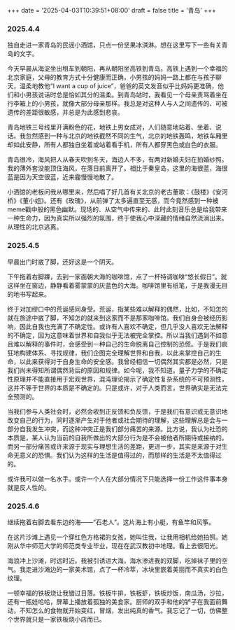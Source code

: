 +++
date = '2025-04-03T10:39:51+08:00'
draft = false
title = '青岛'
+++
### 2025.4.4

独自走进一家青岛的民谣小酒馆，只点一份坚果冰淇淋。想在这里写下一些有关青岛的文字。

今天早晨从海淀坐出租车到朝阳，再从朝阳坐高铁到青岛。高铁上遇到一个幸福的北京家庭，父母的教育方式十分健康而正确，小男孩的妈妈一路上都在与孩子聊天，温柔地教他“I want a cup of juice”，爸爸的英文发音似乎比妈妈更准确，他们和小男孩说话时总是恰如其分的温柔。到青岛站时，我看见一个母亲责骂着坐在行李箱上的小男孩，就像大部分母亲那样。我总是对这种人与人之间遗传的、可被遗传的差距很敏感，并总是为此感到悲哀。

青岛地铁三号线里开满粉色的花，地铁上男女成对，人们随意地站着、坐着、说话。我忽然感到一种与北京的地铁截然不同的生气，北京的地铁轰鸣，地铁车厢里却如此安静，所有人都独自坐着或站着看手机，所有人都穿黑色或白色的衣服。

青岛很冷，海风把人从春天吹到冬天，海边人不多，有两对新婚夫妇在拍婚纱照。我的薄外套没能顶住海风，在落日前离开了。相比于秦皇岛，这里的海很蓝，海很蓝是因为天空很蓝，近来霾慢慢地散了。

小酒馆的老板问我从哪里来，然后唱了好几首有关北京的老古董歌：《鼓楼》《安河桥》《董小姐》。还有《玫瑰》，从前弹了太多遍直至无感，而今竟然感到一种被meme戳中般的黑色幽默。现场的、从空气中传来的、此时此刻音乐总是给我带来一种生命力，因为真实所以强烈的氛围，终于使我心中深藏的情绪自然流淌出来。从理性的北京逃离。

### 2025.4.5

早晨出门时崴了脚，还好这是一个阴天。

下午拖着右脚踝，去到一家面朝大海的咖啡馆，点了一杯特调咖啡“悠长假日”。就这样坐在窗边，静静看着雾蒙蒙的灰蓝色的大海。咖啡馆里有纸笔，于是我漫无目的地书写起来。

终于对加缪口中的荒诞感同身受。荒诞，指某些难以解释的偶然，比如，不知怎的就在旅途中崴了脚，不知怎的就来到这家而不是那家咖啡馆。我们自身会被经历影响，因此自我也充满了不确定性。或许有人喜欢不确定，但几乎没人喜欢无法解释的不确定，因为这意味着世界和自我似乎无法被完全掌控。所以当我们遇到不如意且难以解释的事件时，会感受到一种自己的生命脱离自己控制的恐慌。于是我们疯狂地构建体系、寻找规律，我们企图完全理解世界和自我，以此来掌控自己的生命，以此来获得对于自身生命的安全感。我曾经相信一切偶然其实都是必然，只是我们尚未得知所谓偶然背后的原因和规律。如今呢，我不知道。量子力学的不确定性原理并不能直接用于宏观世界，混沌理论揭示了确定性复杂系统的不可预测性，这并不等于世界的本质是不确定的。只是或许，对于人类而言，世界确实是无法完全预测的。

当我们参与人类社会时，必然会收到正反馈和负反馈，于是我们有意识或无意识地改变自己的行为，同时逐渐产生对于他者或社会期待的理解，这些理解总是会与一部分自我发生冲突，而这种冲突正是我们部分痛苦的来源。比方说，我认为社恐的本质是，某人认为当前的自我所做出的大部分行为是不会被他者所期待或接纳的。而另一部分痛苦或许来源于现实与理想生活的差距，更进一步，其实是来源于对生命无意义的恐惧。我们认为这样的生活是值得过的，而那样的生活是不太值得过的。

或许我可以做一名水手。或许一个人在大部分情况下只能选择一份工作这件事本身就是反人性的。

### 2025.4.6

继续拖着右脚去看东边的海——“石老人”。这片海上有小艇，有鱼竿和风筝。

在这片沙滩上遇见一个穿红色方格裙的女孩，她叫住我，让我用相机给她拍照。她刚从华中师范大学的师范类专业毕业，现在在武汉教初中地理。看上去很阳光。

海浪冲上沙滩，时远时近。我被引诱进大海，海水渗进我的双脚，吃掉袜子里的空气。我走进沙滩边的一家美术馆，点了一杯冷萃，冰块里嵌着美丽而不真实的白色纹理。

一顿幸福的铁板烧让我错过日落。铁板牛排，铁板虾，铁板炒饭，南瓜汤，沙拉，还有一瓶娃哈哈，屏幕上播放着孤独的美食家。厨师的双手和他的铲子在我面前舞动，不知怎么的食物就开始变红，冒烟，发出纯真的香气。我忘记了一切，仿佛整个世界就只是一家铁板烧小店而已。
